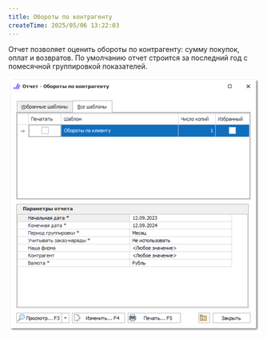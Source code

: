 ```yaml
---
title: Обороты по контрагенту
createTime: 2025/05/06 13:22:03
---
```

Отчет позволяет оценить обороты по контрагенту: сумму покупок, оплат и возвратов. По умолчанию отчет строится за последний год с помесячной группировкой показателей.

![](../../../assets/specification/image092.png)




